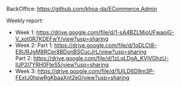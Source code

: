 BackOffice: https://github.com/khoa-da/ECommerce.Admin


Weekly report:
- Week 1: https://drive.google.com/file/d/1-sA4BZLMioUFwaoiG-V_xot0R7KDEFwY/view?usp=sharing
- Week 2: Part 1: https://drive.google.com/file/d/1oDLCt8-E8URJgM8RCpr8BDonBSCucJrL/view?usp=sharing
  <br/>
          Part 2: https://drive.google.com/file/d/1zLqLDgA_KVjVGhzU-lUP2I7YRH0FteS5/view?usp=sharing
- Week 3: https://drive.google.com/file/d/1UILD6D9m3P-FExtJ0hpwRgKbaaXnt2e0/view?usp=sharing
